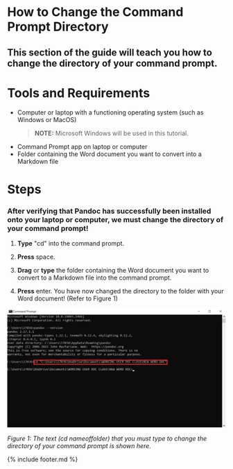 # How to Change the Command Prompt Directory
## This section of the guide will teach you how to change the directory of your command prompt.

# Tools and Requirements
- Computer or laptop with a functioning operating system (such as Windows or MacOS)
    > **NOTE:** Microsoft Windows will be used in this tutorial. 
- Command Prompt app on laptop or computer
- Folder containing the Word document you want to convert into a Markdown file

# Steps
### After verifying that Pandoc has successfully been installed onto your laptop or computer, we must change the directory of your command prompt!

1. **Type** "cd" into the command prompt. 

2. **Press** space. 

3. **Drag** or **type** the folder containing the Word document you want to convert to a Markdown file into the command prompt. 

4. **Press** enter. You have now changed the directory to the folder with your Word document! (Refer to Figure 1)

![Photo 4](images/photo4.png)
  
  *Figure 1: The text (cd nameoffolder) that you must type to change the directory of your command prompt is shown here.*

{% include footer.md %}